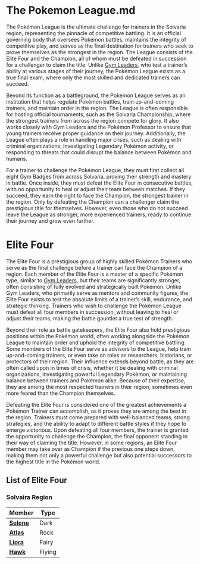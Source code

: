 # The Pokemon League.md

The Pokémon League is the ultimate challenge for trainers in the Solvaria region, representing the pinnacle of competitive battling. It is an official governing body that oversees Pokémon battles, maintains the integrity of competitive play, and serves as the final destination for trainers who seek to prove themselves as the strongest in the region. The League consists of the Elite Four and the Champion, all of whom must be defeated in succession for a challenger to claim the title. Unlike [Gym Leaders](https://emeraldvoid.github.io/pokemon-scrapyard/gym%20leader), who test a trainer’s ability at various stages of their journey, the Pokémon League exists as a true final exam, where only the most skilled and dedicated trainers can succeed.

Beyond its function as a battleground, the Pokémon League serves as an institution that helps regulate Pokémon battles, train up-and-coming trainers, and maintain order in the region. The League is often responsible for hosting official tournaments, such as the Solvaria Championship, where the strongest trainers from across the region compete for glory. It also works closely with Gym Leaders and the Pokémon Professor to ensure that young trainers receive proper guidance on their journey. Additionally, the League often plays a role in handling major crises, such as dealing with criminal organizations, investigating Legendary Pokémon activity, or responding to threats that could disrupt the balance between Pokémon and humans.

For a trainer to challenge the Pokémon League, they must first collect all eight Gym Badges from across Solvaria, proving their strength and mastery in battle. Once inside, they must defeat the Elite Four in consecutive battles, with no opportunity to heal or adjust their team between matches. If they succeed, they earn the right to face the Champion, the strongest trainer in the region. Only by defeating the Champion can a challenger claim the prestigious title for themselves. However, even those who do not succeed leave the League as stronger, more experienced trainers, ready to continue their journey and grow even further.


# Elite Four

The Elite Four is a prestigious group of highly skilled Pokémon Trainers who serve as the final challenge before a trainer can face the Champion of a region. Each member of the Elite Four is a master of a specific Pokémon type, similar to [Gym Leaders](https://emeraldvoid.github.io/pokemon-scrapyard/gym%20leader
), but their teams are significantly stronger, often consisting of fully evolved and strategically built Pokémon. Unlike Gym Leaders, who primarily serve as mentors and community figures, the Elite Four exists to test the absolute limits of a trainer’s skill, endurance, and strategic thinking. Trainers who wish to challenge the Pokémon League must defeat all four members in succession, without leaving to heal or adjust their teams, making the battle gauntlet a true test of strength.

Beyond their role as battle gatekeepers, the Elite Four also hold prestigious positions within the Pokémon world, often working alongside the Pokémon League to maintain order and uphold the integrity of competitive battling. Some members of the Elite Four serve as advisors to the League, help train up-and-coming trainers, or even take on roles as researchers, historians, or protectors of their region. Their influence extends beyond battle, as they are often called upon in times of crisis, whether it be dealing with criminal organizations, investigating powerful Legendary Pokémon, or maintaining balance between trainers and Pokémon alike. Because of their expertise, they are among the most respected trainers in their region, sometimes even more feared than the Champion themselves.

Defeating the Elite Four is considered one of the greatest achievements a Pokémon Trainer can accomplish, as it proves they are among the best in the region. Trainers must come prepared with well-balanced teams, strong strategies, and the ability to adapt to different battle styles if they hope to emerge victorious. Upon defeating all four members, the trainer is granted the opportunity to challenge the Champion, the final opponent standing in their way of claiming the title. However, in some regions, an Elite Four member may take over as Champion if the previous one steps down, making them not only a powerful challenge but also potential successors to the highest title in the Pokémon world.

## List of Elite Four 

### Solvaira Region 

| Member | Type |  
|--------|------|  
| **[Selene](https://emeraldvoid.github.io/pokemon-scrapyard/Selene)** | Dark |  
| **[Atlas](https://emeraldvoid.github.io/pokemon-scrapyard/Atlas)** | Rock |  
| **[Liora](https://emeraldvoid.github.io/pokemon-scrapyard/Liora)** | Fairy |  
| **[Hawk](https://emeraldvoid.github.io/pokemon-scrapyard/Hawk)** | Flying |  
